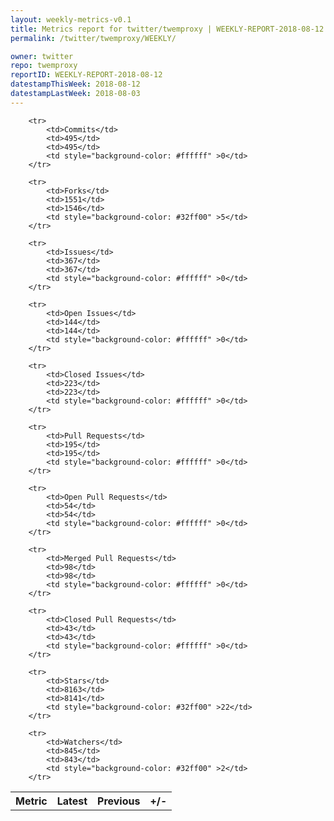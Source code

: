 ```yaml
---
layout: weekly-metrics-v0.1
title: Metrics report for twitter/twemproxy | WEEKLY-REPORT-2018-08-12
permalink: /twitter/twemproxy/WEEKLY/

owner: twitter
repo: twemproxy
reportID: WEEKLY-REPORT-2018-08-12
datestampThisWeek: 2018-08-12
datestampLastWeek: 2018-08-03
---
```




<table style="width: 100%;">
    <tr>
        <th>Metric</th>
        <th>Latest</th>
        <th>Previous</th>
        <th>+/-</th>
    </tr>

        <tr>
            <td>Commits</td>
            <td>495</td>
            <td>495</td>
            <td style="background-color: #ffffff" >0</td>
        </tr>
        
        <tr>
            <td>Forks</td>
            <td>1551</td>
            <td>1546</td>
            <td style="background-color: #32ff00" >5</td>
        </tr>
        
        <tr>
            <td>Issues</td>
            <td>367</td>
            <td>367</td>
            <td style="background-color: #ffffff" >0</td>
        </tr>
        
        <tr>
            <td>Open Issues</td>
            <td>144</td>
            <td>144</td>
            <td style="background-color: #ffffff" >0</td>
        </tr>
        
        <tr>
            <td>Closed Issues</td>
            <td>223</td>
            <td>223</td>
            <td style="background-color: #ffffff" >0</td>
        </tr>
        
        <tr>
            <td>Pull Requests</td>
            <td>195</td>
            <td>195</td>
            <td style="background-color: #ffffff" >0</td>
        </tr>
        
        <tr>
            <td>Open Pull Requests</td>
            <td>54</td>
            <td>54</td>
            <td style="background-color: #ffffff" >0</td>
        </tr>
        
        <tr>
            <td>Merged Pull Requests</td>
            <td>98</td>
            <td>98</td>
            <td style="background-color: #ffffff" >0</td>
        </tr>
        
        <tr>
            <td>Closed Pull Requests</td>
            <td>43</td>
            <td>43</td>
            <td style="background-color: #ffffff" >0</td>
        </tr>
        
        <tr>
            <td>Stars</td>
            <td>8163</td>
            <td>8141</td>
            <td style="background-color: #32ff00" >22</td>
        </tr>
        
        <tr>
            <td>Watchers</td>
            <td>845</td>
            <td>843</td>
            <td style="background-color: #32ff00" >2</td>
        </tr>
        
</table>

